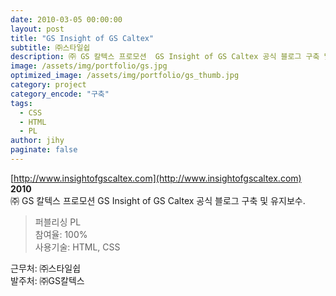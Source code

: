 ```yaml
---
date: 2010-03-05 00:00:00
layout: post
title: "GS Insight of GS Caltex"
subtitle: ㈜스타일쉽
description: ㈜ GS 칼텍스 프로모션  GS Insight of GS Caltex 공식 블로그 구축 및 유지보수
image: /assets/img/portfolio/gs.jpg
optimized_image: /assets/img/portfolio/gs_thumb.jpg
category: project
category_encode: "구축"
tags:
  - CSS
  - HTML
  - PL
author: jihy
paginate: false
---
```


[http://www.insightofgscaltex.com](http://www.insightofgscaltex.com)<br>
**2010** <br>
㈜ GS 칼텍스 프로모션  GS Insight of GS Caltex 공식 블로그 구축 및 유지보수.

> 퍼블리싱 PL <br>
참여율: 100% <br>
사용기술: HTML, CSS

근무처: ㈜스타일쉽 <br>
발주처: ㈜GS칼텍스
